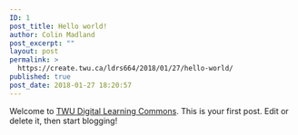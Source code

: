 ```yaml
---
ID: 1
post_title: Hello world!
author: Colin Madland
post_excerpt: ""
layout: post
permalink: >
  https://create.twu.ca/ldrs664/2018/01/27/hello-world/
published: true
post_date: 2018-01-27 18:20:57
---
```

Welcome to <a href="http://create.twu.ca/">TWU Digital Learning Commons</a>. This is your first post. Edit or delete it, then start blogging!